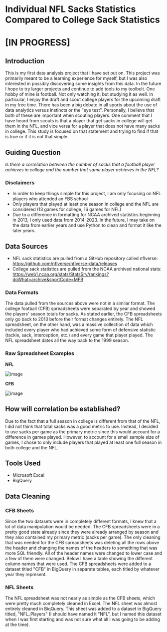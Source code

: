 # Individual NFL Sacks Statistics Compared to College Sack Statistics
# [IN PROGRESS]
## Introduction
This is my first data analysis project that I have set out on. This project was primarily meant to be a learning experience for myself, but I was also interested in possibly discovering some insights from this data. In the future I hope to try larger projects and continue to add tools to my toolbelt. One hobby of mine is football. Not only watching it, but studying it as well. In particular, I enjoy the draft and scout college players for the upcoming draft in my free time. There has been a big debate in all sports about the use of data analytics versus instincts or the "eye test". Personally, I believe that both of these are important when scouting players. One comment that I have heard from scouts is that a player that get sacks in college will get them in the NFL, and vice versa for a player that does not have many sacks in college. This study is focused on that statement and trying to find if that is true or if it is not that simple.
## Guiding Question
*Is there a correlation between the number of sacks that a football player achieves in college and the number that same player achieves in the NFL?*
### Disclaimers
- In order to keep things simple for this project, I am only focusing on NFL players who attended an FBS school
- Only players that played at least one season in college and the NFL are considered (13 games for college, 16 games for NFL)
- Due to a difference in formatting for NCAA archived statistics beginning in 2013, I only used data from 2014-2023. In the future, I may take on the data from earlier years and use Python to clean and format it like the later years.
## Data Sources
- NFL sack statistics are pulled from a GitHub repository called nflverse: https://github.com/nflverse/nflverse-data/releases
- College sack statistics are pulled from the NCAA archived national stats: https://web1.ncaa.org/stats/StatsSrv/rankings?doWhat=archive&sportCode=MFB
### Data Formats
The data pulled from the sources above were not in a similar format. The college football (CFB) spreadsheets were separated by year and showed the players' season totals for sacks. As stated earlier, the CFB spreadsheets only go back to 2013 before their format changes entirely. The NFL spreadsheet, on the other hand, was a massive collection of data which included every player who had achieved some form of defensive statistic (tackle, sack, interception, etc.) and every game that player played. The NFL spreadsheet dates all the way back to the 1999 season.
### Raw Spreadsheet Examples
**NFL**

![image](https://github.com/user-attachments/assets/d9481ce3-1268-4434-b351-1427b296c0c4)

**CFB**

![image](https://github.com/user-attachments/assets/3d771f34-1c83-4a19-9ad4-fc8fdc0bf0ae)

## How will correlation be established?
Due to the fact that a full season in college is different from that of the NFL, I did not think that total sacks was a good metric to use. Instead, I decided to use sacks per game as the primary metric since this would account for a difference in games played. However, to account for a small sample size of games, I chose to only include players that played at least one full season in both college and the NFL.
## Tools Used
- Microsoft Excel
- BigQuery
## Data Cleaning
### CFB Sheets
Since the two datasets were in completely different formats, I knew that a lot of data manipulation would be needed. The CFB spreadsheets were in a pretty good state already since they were already arranged by season and they also contained my primary metric (sacks per game). The only cleaning that was needed for the CFB spreadsheets was deleting all the rows above the header and changing the names of the headers to something that was more SQL friendly. All of the header names were changed to lower case and a few of them were changed. Below I have a table showing the different column names that were used. The CFB spreadsheets were added to a dataset titled "CFB" in BigQuery in separate tables, each titled by whatever year they represent.
### NFL Sheets
The NFL spreadsheet was not nearly as simple as the CFB sheets, which were pretty much completely cleaned in Excel. The NFL sheet was almost entirely cleaned in BiqQuery. This sheet was added to a dataset in BigQuery titled, "NFL_Players" (I should have named it "NFL", but I named this dataset when I was first starting and was not sure what all I was going to be adding at the time).
